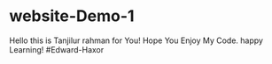 # website-Demo-1
Hello this is Tanjilur rahman for You!
Hope You Enjoy My Code.
happy Learning!
#Edward-Haxor
